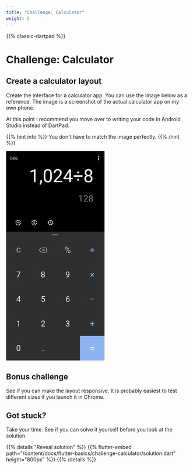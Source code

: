 ```yaml
---
title: "Challenge: Calculator"
weight: 5
---
```


{{% classic-dartpad %}}

# Challenge: Calculator

## Create a calculator layout

Create the interface for a calculator app.
You can use the image below as a reference.
The image is a screenshot of the actual calculator app on my own phone.

At this point I recommend you move over to writing your code in Android Studio
instead of DartPad.

{{% hint info %}}
You don't have to match the image perfectly.
{{% /hint %}}

![Calculator app](images/calculator-app.jpg)

## Bonus challenge

See if you can make the layout responsive.
It is probably easiest to test different sizes if you launch it in Chrome.

## Got stuck?

Take your time.
See if you can solve it yourself before you look at the solution.

{{% details "Reveal solution" %}}
{{% flutter-embed path="/content/docs/flutter-basics/challenge-calculator/solution.dart" height="800px" %}}
{{% /details %}}
